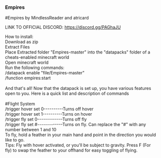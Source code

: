 ### Empires

#Empires by MindlessReader and atricard

LINK TO OFFICIAL DISCORD: https://discord.gg/PAGhaJU

How to install:<br />
Download as zip<br />
Extract Files<br />
Place Extracted folder "Empires-master" into the "datapacks" folder of a cheats-enabled minecraft world<br />
Open minecraft world<br />
Run the following commands:<br />
/datapack enable "file/Empires-master"<br />
/function empires:start<br />
<br />
And that's all! Now that the datapack is set up, you have various features open to you. Here is a quick list and description of commands<br />
<br />
#Flight System<br />
/trigger hover set 0----------Turns off hover<br />
/trigger hover set 1----------Turns on hover<br />
/trigger fly set 0-------------Turns off fly<br />
/trigger fly set #-------------Turns on fly. Can replace the "#" with any number between 1 and 10<br />
To fly, hold a feather in your main hand and point in the direction you would like to go.<br />
Tips: Fly with hover activated, or you'll be subject to gravity. Press F (For fly) to swap the feather to your offhand for easy toggling of flying.<br />
<br />
